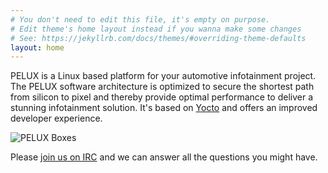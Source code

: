 ```yaml
---
# You don't need to edit this file, it's empty on purpose.
# Edit theme's home layout instead if you wanna make some changes
# See: https://jekyllrb.com/docs/themes/#overriding-theme-defaults
layout: home
---
```


PELUX is a Linux based platform for your automotive infotainment project. The
PELUX software architecture is optimized to secure the shortest path from
silicon to pixel and thereby provide optimal performance to deliver a stunning
infotainment solution. It's based on [Yocto](http://yoctoproject.org/) and
offers an improved developer experience.

![PELUX Boxes](assets/imgs/pelux-boxes.png)

Please [join us on IRC](get-involved) and we can answer all the questions you might have.
